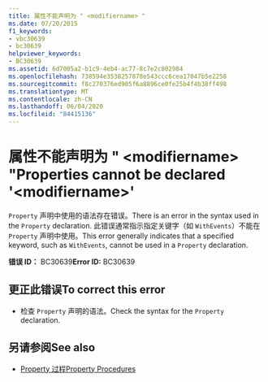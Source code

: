 ```yaml
---
title: 属性不能声明为 " <modifiername> "
ms.date: 07/20/2015
f1_keywords:
- vbc30639
- bc30639
helpviewer_keywords:
- BC30639
ms.assetid: 6d7005a2-b1c9-4eb4-ac77-8c7e2c802984
ms.openlocfilehash: 738594e3538257878e543ccc6cea17047b5e2258
ms.sourcegitcommit: f8c270376ed905f6a8896ce0fe25b4f4b38ff498
ms.translationtype: MT
ms.contentlocale: zh-CN
ms.lasthandoff: 06/04/2020
ms.locfileid: "84415136"
---
```

# <a name="properties-cannot-be-declared-modifiername"></a><span data-ttu-id="19151-102">属性不能声明为 " \<modifiername> "</span><span class="sxs-lookup"><span data-stu-id="19151-102">Properties cannot be declared '\<modifiername>'</span></span>
<span data-ttu-id="19151-103">`Property` 声明中使用的语法存在错误。</span><span class="sxs-lookup"><span data-stu-id="19151-103">There is an error in the syntax used in the `Property` declaration.</span></span> <span data-ttu-id="19151-104">此错误通常指示指定关键字（如 `WithEvents`）不能在 `Property` 声明中使用。</span><span class="sxs-lookup"><span data-stu-id="19151-104">This error generally indicates that a specified keyword, such as `WithEvents`, cannot be used in a `Property` declaration.</span></span>  
  
 <span data-ttu-id="19151-105">**错误 ID：** BC30639</span><span class="sxs-lookup"><span data-stu-id="19151-105">**Error ID:** BC30639</span></span>  
  
## <a name="to-correct-this-error"></a><span data-ttu-id="19151-106">更正此错误</span><span class="sxs-lookup"><span data-stu-id="19151-106">To correct this error</span></span>  
  
- <span data-ttu-id="19151-107">检查 `Property` 声明的语法。</span><span class="sxs-lookup"><span data-stu-id="19151-107">Check the syntax for the `Property` declaration.</span></span>  
  
## <a name="see-also"></a><span data-ttu-id="19151-108">另请参阅</span><span class="sxs-lookup"><span data-stu-id="19151-108">See also</span></span>

- [<span data-ttu-id="19151-109">Property 过程</span><span class="sxs-lookup"><span data-stu-id="19151-109">Property Procedures</span></span>](../programming-guide/language-features/procedures/property-procedures.md)
